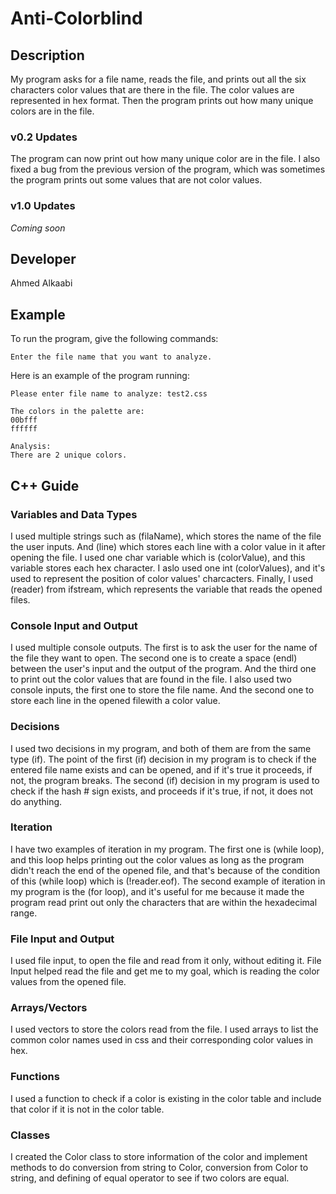 # Anti-Colorblind

## Description

My program asks for a file name, reads the file, and prints out all the six characters color values that are there in the file. The color values are represented in hex format. Then the program prints out how many unique colors are in the file.

### v0.2 Updates

The program can now print out how many unique color are in the file. I also fixed a bug from the previous version of the program, which was sometimes the program prints out some values that are not color values.

### v1.0 Updates

*Coming soon*


## Developer

Ahmed Alkaabi

## Example

To run the program, give the following commands:

```
Enter the file name that you want to analyze.
```

Here is an example of the program running:

```
Please enter file name to analyze: test2.css

The colors in the palette are: 
00bfff
ffffff

Analysis:
There are 2 unique colors.
```

## C++ Guide

### Variables and Data Types

I used multiple strings such as (filaName), which stores the name of the file the user inputs. And (line) which stores each line with a color value in it after opening the file. I used one char variable which is (colorValue), and this variable stores each hex character. I aslo used one int (colorValues), and it's used to represent the position of color values' charcacters. Finally, I used (reader) from ifstream, which represents the variable that reads the opened files.

### Console Input and Output

I used multiple console outputs. The first is to ask the user for the name of the file they want to open. The second one is to create a space (endl) between the user's input and the output of the program. And the third one to print out the color values that are found in the file. I also used two console inputs, the first one to store the file name. And the second one to store each line in the opened filewith a color value.

### Decisions

I used two decisions in my program, and both of them are from the same type (if). The point of the first (if) decision in my program is to check if the entered file name exists and can be opened, and if it's true it proceeds, if not, the program breaks. The second (if) decision in my program is used to check if the hash # sign exists, and proceeds if it's true, if not, it does not do anything.

### Iteration

I have two examples of iteration in my program. The first one is (while loop), and this loop helps printing out the color values as long as the program didn't reach the end of the opened file, and that's because of the condition of this (while loop) which is (!reader.eof). The second example of iteration in my program is the (for loop), and it's useful for me because it made the program read print out only the characters that are within the hexadecimal range.

### File Input and Output

I used file input, to open the file and read from it only, without editing it. File Input helped read the file and get me to my goal, which is reading the color values from the opened file.

### Arrays/Vectors

I used vectors to store the colors read from the file. I used arrays to list the common color names used in css and their corresponding color values in hex.

### Functions

I used a function to check if a color is existing in the color table and include that color if it is not in the color table.

### Classes

I created the Color class to store information of the color and implement methods to do conversion from string to Color, conversion from Color to string, and defining of equal operator to see if two colors are equal.